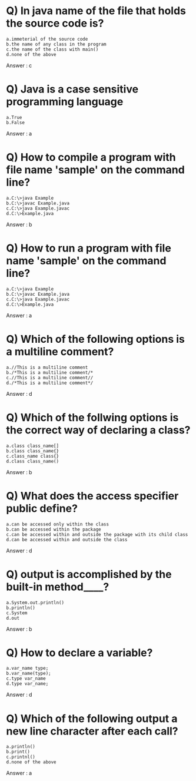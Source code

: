 # Q) In java name of the file that holds the source code is?
```
a.immeterial of the source code
b.the name of any class in the program
c.the name of the class with main()
d.none of the above
``` 
Answer : c
# Q) Java is a case sensitive programming language
```
a.True
b.False
```
Answer : a
# Q) How to compile a program with file name 'sample' on the command line?
```
a.C:\>java Example
b.C:\>javac Example.java
c.C:\>java Example.javac
d.C:\>Example.java
```
Answer : b
# Q) How to run a program with file name 'sample' on the command line?
```
a.C:\>java Example
b.C:\>javac Example.java
c.C:\>java Example.javac
d.C:\>Example.java
```
Answer : a
# Q) Which of the following options is a multiline comment?
```
a.//This is a multiline comment
b./*This is a multiline comment/*
c.//This is a multiline comment//
d./*This is a multiline comment*/
```
Answer : d
# Q) Which of the follwing options is the correct way of declaring a class?
```
a.class class_name[]
b.class class_name{}
c.class_name class{}
d.class class_name()
```
Answer : b
# Q) What does the access specifier public define?
```
a.can be accessed only within the class
b.can be accessed within the package
c.can be accessed within and outside the package with its child class
d.can be accessed within and outside the class
```
Answer : d
# Q) output is accomplished by the built-in method____?
```
a.System.out.println()
b.println()
c.System
d.out
```
Answer : b
# Q) How to declare a variable?
```
a.var_name type;
b.var_name(type);
c.type var_name
d.type var_name;
```
Answer : d
# Q) Which of the following output a new line character after each call?
```
a.println()
b.print()
c.printnl()
d.none of the above
```
Answer : a

